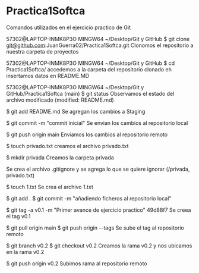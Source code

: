 # Practica1Softca

Comandos utilizados en el ejercicio practico de Git

57302@LAPTOP-INMK8P3O MINGW64 ~/Desktop/Git y GitHub
    $ git clone git@github.com:JuanGuerra02/Practica1Softca.git
        Clonomos el repositorio a nuestra carpeta de proyectos


57302@LAPTOP-INMK8P3O MINGW64 ~/Desktop/Git y GitHub
    $ cd Practica1Softca/
        accedemos a la carpeta del repositorio clonado eh insertamos datos en README.MD


57302@LAPTOP-INMK8P3O MINGW64 ~/Desktop/Git y GitHub/Practica1Softca (main)
    $ git status
        Observamos el estado del archivo modificado     (modified: README.md)

$ git add README.md
    Se agregan los cambios a Staging

$ git commit -m "commit inicial"
    Se envian los cambios al repositorio local

$ git push origin main
    Enviamos los cambios al repositorio remoto

$ touch privado.txt
    creamos el archivo privado.txt

$ mkdir privada
    Creamos la carpeta privada

Se crea el archivo .gitignore y se agrega lo que se quiere ignorar (/privada, privado.txt)

$ touch 1.txt
    Se crea el archivo 1.txt

$ git add .
$ git commit -m "añadiendo ficheros al repositorio local"

$ git tag -a v0.1 -m "Primer avance de ejercicio practico" 49d88f7
    Se creea el tag v0.1

$ git pull origin main
$ git push origin --tags
    Se sube el tag al repositorio remoto

$ git branch v0.2
$ git checkout v0.2
    Creamos la rama v0.2 y nos ubicamos en la rama v0.2

$ git push origin v0.2
    Subimos rama al repositorio remoto



